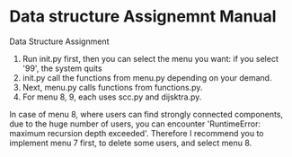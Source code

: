 # Data structure Assignemnt Manual
Data Structure Assignment

1. Run init.py first, then you can select the menu you want:
   if you select '99', the system quits
2. init.py call the functions from menu.py depending on your demand.
3. Next, menu.py calls functions from functions.py.
4. For menu 8, 9, each uses scc.py and dijsktra.py. 

In case of menu 8, where users can find strongly connected components, due to the huge number of users, you can encounter 'RuntimeError: maximum recursion depth exceeded'. Therefore I recommend you to implement menu 7 first, to delete some users, and select menu 8. 
